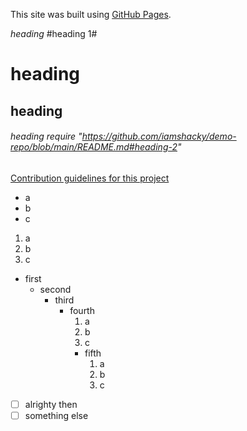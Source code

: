 This site was built using [GitHub Pages](https://pages.github.com/).

*heading*
#heading 1#
# heading
## heading
###### heading require "https://github.com/iamshacky/demo-repo/blob/main/README.md#heading-2"

[Contribution guidelines for this project](index.html)

- a
- b
- c

1. a
2. b
3. c

- first
  - second
    - third
      - fourth
        1. a
        2. b
        3. c
          - fifth
            1. a
            2. b
            3. c
- [ ] alrighty then
- [ ] something else
